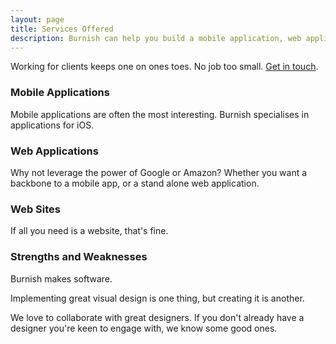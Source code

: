 ```yaml
---
layout: page
title: Services Offered
description: Burnish can help you build a mobile application, web application or web site.
---
```

Working for clients keeps one on ones toes. No job too small. [Get in touch][contact].

### Mobile Applications

Mobile applications are often the most interesting. Burnish specialises in applications for iOS.

### Web Applications

Why not leverage the power of Google or Amazon? Whether you want a backbone to a mobile app, or a stand alone web application.

### Web Sites

If all you need is a website, that's fine.

### Strengths and Weaknesses

Burnish makes software.

Implementing great visual design is one thing, but creating it is another.

We love to collaborate with great designers. If you don't already have a designer you're keen to engage with, we know some good ones.

[contact]:/contact.html "Contact Details"